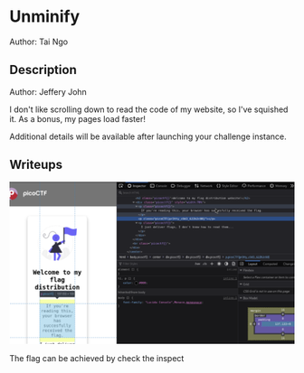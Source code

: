 # Unminify
Author: Tai Ngo

## Description
Author: Jeffery John

I don't like scrolling down to read the code of my website, so I've squished it. As a bonus, my pages load faster!

Additional details will be available after launching your challenge instance.

## Writeups

![Alt text](image.png)

The flag can be achieved by check the inspect